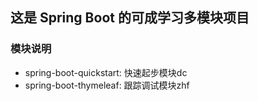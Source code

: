 ## 这是 Spring Boot 的可成学习多模块项目
### 模块说明
- spring-boot-quickstart: 快速起步模块dc
- spring-boot-thymeleaf: 跟踪调试模块zhf